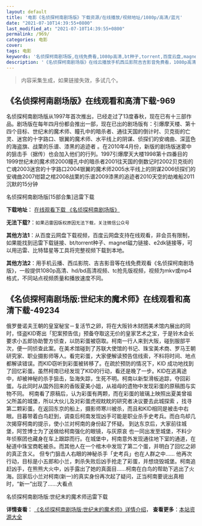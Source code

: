 ```yaml
---
layout: default
title: '电影《名侦探柯南剧场版》下载资源/在线播放/视频地址/1080p/高清/蓝光'
date: "2021-07-10T14:39:55+0800"
last_modified_at: "2021-07-10T14:39:55+0800"
permalink: /969/
categories: 电影
cover:
tags: 电影
keywords: '名侦探柯南剧场版,在线免费看,1080p高清,bt种子,torrent,百度云盘,magnet,磁力链,迅雷下载资源'
description: '《名侦探柯南剧场版》在线云播放手机西瓜影院吉吉影音免费看，1080p高清bd/hd未删减完整版和tc抢先枪版，mkv/mp4格式，附带bt/torrent种子、magnet/磁力链、百度云盘、网盘资源迅雷下载链接'
---
```


>内容采集生成，如果链接失效，多试几个。


## 《名侦探柯南剧场版》在线观看和高清下载-969

名侦探柯南剧场版从1997年首次推出，已经走过了13度春秋，现在已有十三部作品。剧场版在每年四月份都会推出一部，现在已出的剧场版有：引爆摩天楼、第十四个目标、世纪末的魔术师、瞳孔中的暗杀者、通往天国的倒计时、贝克街的亡灵、迷宫的十字路口、银翼的魔术师、水平线上的阴谋、侦探们的安魂曲、深蓝色的海盗旗、战栗的乐谱、漆黑的追迹者 。在2010年4月份，新版的剧场版迷雾中的狙击手（据传）也会加入他们的行列。1997引爆摩天大楼1998第十四番目的1999世纪末的魔术师2000瞳孔中的暗杀者2001往天国的倒数记时2002贝克街的亡魂2003迷宫的十字路口2004银翼的魔术师2005水平线上的阴谋2006侦探们的安魂曲2007绀碧之棺2008战栗的乐谱2009漆黑的追迹者2010天空的劫难船2011沉默的15分钟


名侦探柯南剧场版[15部合集]迅雷下载

**下载地址**： [在线观看下载 《名侦探柯南剧场版》](https://www.993dy.com//vod-detail-id-4464.html) 


**无法下载?**：`如果迅雷因版权原因无法下载，关注微信公众号 `

**其他方法1**：从百度云网盘下载视频，百度云网盘支持在线观看，非会员有限制，如果能找到迅雷下载链接、bt/torrent种子、magnet磁力链接、e2dk链接等，可以用迅雷、比特彗星等工具将完整视频下载到本地。

**其他方法2**：用手机云播、西瓜影院、吉吉影音等在线免费观看《名侦探柯南剧场版》，一般提供1080p高清、hd/bd高清视频、tc抢先版视频，视频为mkv或mp4格式，不同站点视频质量和播放速度不同。


## 《名侦探柯南剧场版:世纪末的魔术师》在线观看和高清下载-49234

俄罗曼诺夫王朝的皇室秘宝－复活节之卵，将在大阪铃木财团美术馆内展出的同时，怪盗KID寄出「犯案预告信」预备夺取这无价的皇家艺术之宝，于是铃木会长要求小五郎协助警方侦查，以防彩蛋被窃取。柯南一行人来到大阪，碰到服部平次，便一同侦查此案。在美术馆碰到了苏联大使馆的书记、珠宝美术商、罗马王朝研究家、职业摄影师等人。看完彩蛋，大家便解读预告信线索，不料将时间、地点都解读错误。而KID窃听到彩蛋被转移了。在疏於预防的情况下，KID 成功地找到了回忆彩蛋。虽然柯南已经发现了KID的行动，看还是晚了一步。KID在逃离途中，却被神秘的杀手狙击，坠海失踪，生死不明。柯南以新型滑板追踪，夺回彩蛋。与此同时从国外回来的香阪夏美小姐，从祖母的遗物中发现彩蛋的原稿图与实物不同。 柯南看了原稿后，认为彩蛋有两颗，而在彩蛋的玻璃上映照出夏美曾祖父所盖的城堡，所以大伙儿及对彩蛋虎视眈眈的研究者决议要去此城探索 ，找寻第二颗彩蛋。在返回东京的船上，摄影师寒川被杀，而且和KID相同是被击中右眼。目暮带着白鸟赶到，调查后柯南发现凶手可能是职业杀手史考兵。而白鸟却几次揭穿柯南的提示，使小兰对柯南的身份起了怀疑。 到达东京后，大家前往城堡，阿笠博士为了送做给柯南强化的眼镜，与灰原哀 也一同出发至城堡，不料少年侦察团也藏身在车上跟踪而行。在城堡中，柯南意外发现通往地下室的通道，在秘道中珠宝商乾被杀。而其他人在一个棺木中发现了第二个蛋，并明白了回忆之卵的真正含义。 但专门狙击人右眼的神秘杀手「史考兵」也在人群之中&hellip;… 他再次行动，目标是小五郎和小兰，刺杀失败后凶手抢走了彩蛋，并想烧毁城堡。柯南追赶凶手，在熊熊大火中，凶手露出了她的真面目&hellip;…柯南在白鸟的帮助下逃出了火海。回家后小兰对柯南(新一)的真实身份再次起了疑问，正当柯南要说出真相时，&ldquo;新一”出现了&hellip;…大看点


名侦探柯南剧场版:世纪末的魔术师迅雷下载

**详情查看**： [《名侦探柯南剧场版:世纪末的魔术师》详情介绍](/movie/49234/)， **查看更多**：[本站资源大全](/movie/t/all/)

